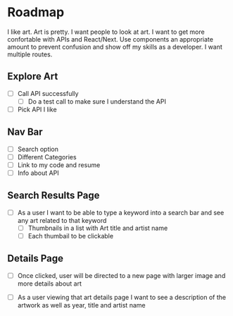 # Roadmap

I like art. Art is pretty. I want people to look at art. I want to get more confortable with APIs and React/Next. Use components an appropriate amount to prevent confusion and show off my skills as a developer. I want multiple routes.

## Explore Art

- [ ] Call API successfully
  - [ ] Do a test call to make sure I understand the API
- [ ] Pick API I like
## Nav Bar
- [ ] Search option
- [ ] Different Categories
- [ ] Link to my code and resume
- [ ] Info about API
## Search Results Page
- [ ] As a user I want to be able to type a keyword into a search bar and see any art related to that keyword
  - [ ] Thumbnails in a list with Art title and artist name
  - [ ] Each thumbail to be clickable
## Details Page
  - [ ] Once clicked, user will be directed to a new page with larger image and more details about art
  - [ ] As a user viewing that art details page I want to see a description of the artwork as well as year, title and artist name


